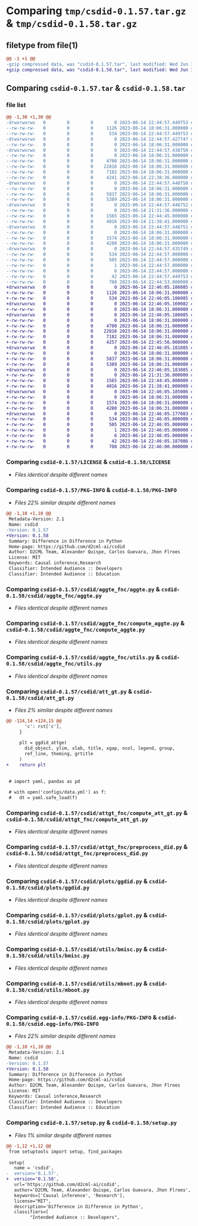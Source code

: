 # Comparing `tmp/csdid-0.1.57.tar.gz` & `tmp/csdid-0.1.58.tar.gz`

## filetype from file(1)

```diff
@@ -1 +1 @@
-gzip compressed data, was "csdid-0.1.57.tar", last modified: Wed Jun 14 22:44:57 2023, max compression
+gzip compressed data, was "csdid-0.1.58.tar", last modified: Wed Jun 14 22:46:05 2023, max compression
```

## Comparing `csdid-0.1.57.tar` & `csdid-0.1.58.tar`

### file list

```diff
@@ -1,30 +1,30 @@
-drwxrwxrwx   0        0        0        0 2023-06-14 22:44:57.449753 csdid-0.1.57/
--rw-rw-rw-   0        0        0     1126 2023-06-14 18:06:31.000000 csdid-0.1.57/LICENSE
--rw-rw-rw-   0        0        0      534 2023-06-14 22:44:57.449753 csdid-0.1.57/PKG-INFO
-drwxrwxrwx   0        0        0        0 2023-06-14 22:44:57.427747 csdid-0.1.57/csdid/
--rw-rw-rw-   0        0        0        0 2023-06-14 18:06:31.000000 csdid-0.1.57/csdid/__init__.py
-drwxrwxrwx   0        0        0        0 2023-06-14 22:44:57.438750 csdid-0.1.57/csdid/aggte_fnc/
--rw-rw-rw-   0        0        0        0 2023-06-14 18:06:31.000000 csdid-0.1.57/csdid/aggte_fnc/__init__.py
--rw-rw-rw-   0        0        0     4700 2023-06-14 18:06:31.000000 csdid-0.1.57/csdid/aggte_fnc/aggte.py
--rw-rw-rw-   0        0        0    22816 2023-06-14 18:06:31.000000 csdid-0.1.57/csdid/aggte_fnc/compute_aggte.py
--rw-rw-rw-   0        0        0     7182 2023-06-14 18:06:31.000000 csdid-0.1.57/csdid/aggte_fnc/utils.py
--rw-rw-rw-   0        0        0     4241 2023-06-14 22:38:36.000000 csdid-0.1.57/csdid/att_gt.py
-drwxrwxrwx   0        0        0        0 2023-06-14 22:44:57.440750 csdid-0.1.57/csdid/attgt_fnc/
--rw-rw-rw-   0        0        0        0 2023-06-14 18:06:31.000000 csdid-0.1.57/csdid/attgt_fnc/__init__.py
--rw-rw-rw-   0        0        0     5837 2023-06-14 18:06:31.000000 csdid-0.1.57/csdid/attgt_fnc/compute_att_gt.py
--rw-rw-rw-   0        0        0     5389 2023-06-14 18:06:31.000000 csdid-0.1.57/csdid/attgt_fnc/preprocess_did.py
-drwxrwxrwx   0        0        0        0 2023-06-14 22:44:57.446752 csdid-0.1.57/csdid/plots/
--rw-rw-rw-   0        0        0        0 2023-06-14 21:31:36.000000 csdid-0.1.57/csdid/plots/__init__.py
--rw-rw-rw-   0        0        0     1565 2023-06-14 22:44:45.000000 csdid-0.1.57/csdid/plots/ggdid.py
--rw-rw-rw-   0        0        0     4016 2023-06-14 21:38:41.000000 csdid-0.1.57/csdid/plots/gplot.py
-drwxrwxrwx   0        0        0        0 2023-06-14 22:44:57.448751 csdid-0.1.57/csdid/utils/
--rw-rw-rw-   0        0        0        0 2023-06-14 18:06:31.000000 csdid-0.1.57/csdid/utils/__init__.py
--rw-rw-rw-   0        0        0     1574 2023-06-14 18:06:31.000000 csdid-0.1.57/csdid/utils/bmisc.py
--rw-rw-rw-   0        0        0     4280 2023-06-14 18:06:31.000000 csdid-0.1.57/csdid/utils/mboot.py
-drwxrwxrwx   0        0        0        0 2023-06-14 22:44:57.435749 csdid-0.1.57/csdid.egg-info/
--rw-rw-rw-   0        0        0      534 2023-06-14 22:44:57.000000 csdid-0.1.57/csdid.egg-info/PKG-INFO
--rw-rw-rw-   0        0        0      505 2023-06-14 22:44:57.000000 csdid-0.1.57/csdid.egg-info/SOURCES.txt
--rw-rw-rw-   0        0        0        1 2023-06-14 22:44:57.000000 csdid-0.1.57/csdid.egg-info/dependency_links.txt
--rw-rw-rw-   0        0        0        6 2023-06-14 22:44:57.000000 csdid-0.1.57/csdid.egg-info/top_level.txt
--rw-rw-rw-   0        0        0       42 2023-06-14 22:44:57.449753 csdid-0.1.57/setup.cfg
--rw-rw-rw-   0        0        0      708 2023-06-14 22:44:53.000000 csdid-0.1.57/setup.py
+drwxrwxrwx   0        0        0        0 2023-06-14 22:46:05.186085 csdid-0.1.58/
+-rw-rw-rw-   0        0        0     1126 2023-06-14 18:06:31.000000 csdid-0.1.58/LICENSE
+-rw-rw-rw-   0        0        0      534 2023-06-14 22:46:05.186085 csdid-0.1.58/PKG-INFO
+drwxrwxrwx   0        0        0        0 2023-06-14 22:46:05.169082 csdid-0.1.58/csdid/
+-rw-rw-rw-   0        0        0        0 2023-06-14 18:06:31.000000 csdid-0.1.58/csdid/__init__.py
+drwxrwxrwx   0        0        0        0 2023-06-14 22:46:05.180085 csdid-0.1.58/csdid/aggte_fnc/
+-rw-rw-rw-   0        0        0        0 2023-06-14 18:06:31.000000 csdid-0.1.58/csdid/aggte_fnc/__init__.py
+-rw-rw-rw-   0        0        0     4700 2023-06-14 18:06:31.000000 csdid-0.1.58/csdid/aggte_fnc/aggte.py
+-rw-rw-rw-   0        0        0    22816 2023-06-14 18:06:31.000000 csdid-0.1.58/csdid/aggte_fnc/compute_aggte.py
+-rw-rw-rw-   0        0        0     7182 2023-06-14 18:06:31.000000 csdid-0.1.58/csdid/aggte_fnc/utils.py
+-rw-rw-rw-   0        0        0     4257 2023-06-14 22:45:56.000000 csdid-0.1.58/csdid/att_gt.py
+drwxrwxrwx   0        0        0        0 2023-06-14 22:46:05.181085 csdid-0.1.58/csdid/attgt_fnc/
+-rw-rw-rw-   0        0        0        0 2023-06-14 18:06:31.000000 csdid-0.1.58/csdid/attgt_fnc/__init__.py
+-rw-rw-rw-   0        0        0     5837 2023-06-14 18:06:31.000000 csdid-0.1.58/csdid/attgt_fnc/compute_att_gt.py
+-rw-rw-rw-   0        0        0     5389 2023-06-14 18:06:31.000000 csdid-0.1.58/csdid/attgt_fnc/preprocess_did.py
+drwxrwxrwx   0        0        0        0 2023-06-14 22:46:05.183085 csdid-0.1.58/csdid/plots/
+-rw-rw-rw-   0        0        0        0 2023-06-14 21:31:36.000000 csdid-0.1.58/csdid/plots/__init__.py
+-rw-rw-rw-   0        0        0     1565 2023-06-14 22:44:45.000000 csdid-0.1.58/csdid/plots/ggdid.py
+-rw-rw-rw-   0        0        0     4016 2023-06-14 21:38:41.000000 csdid-0.1.58/csdid/plots/gplot.py
+drwxrwxrwx   0        0        0        0 2023-06-14 22:46:05.185086 csdid-0.1.58/csdid/utils/
+-rw-rw-rw-   0        0        0        0 2023-06-14 18:06:31.000000 csdid-0.1.58/csdid/utils/__init__.py
+-rw-rw-rw-   0        0        0     1574 2023-06-14 18:06:31.000000 csdid-0.1.58/csdid/utils/bmisc.py
+-rw-rw-rw-   0        0        0     4280 2023-06-14 18:06:31.000000 csdid-0.1.58/csdid/utils/mboot.py
+drwxrwxrwx   0        0        0        0 2023-06-14 22:46:05.177083 csdid-0.1.58/csdid.egg-info/
+-rw-rw-rw-   0        0        0      534 2023-06-14 22:46:05.000000 csdid-0.1.58/csdid.egg-info/PKG-INFO
+-rw-rw-rw-   0        0        0      505 2023-06-14 22:46:05.000000 csdid-0.1.58/csdid.egg-info/SOURCES.txt
+-rw-rw-rw-   0        0        0        1 2023-06-14 22:46:05.000000 csdid-0.1.58/csdid.egg-info/dependency_links.txt
+-rw-rw-rw-   0        0        0        6 2023-06-14 22:46:05.000000 csdid-0.1.58/csdid.egg-info/top_level.txt
+-rw-rw-rw-   0        0        0       42 2023-06-14 22:46:05.187086 csdid-0.1.58/setup.cfg
+-rw-rw-rw-   0        0        0      708 2023-06-14 22:46:00.000000 csdid-0.1.58/setup.py
```

### Comparing `csdid-0.1.57/LICENSE` & `csdid-0.1.58/LICENSE`

 * *Files identical despite different names*

### Comparing `csdid-0.1.57/PKG-INFO` & `csdid-0.1.58/PKG-INFO`

 * *Files 22% similar despite different names*

```diff
@@ -1,10 +1,10 @@
 Metadata-Version: 2.1
 Name: csdid
-Version: 0.1.57
+Version: 0.1.58
 Summary: Difference in Difference in Python
 Home-page: https://github.com/d2cml-ai/csdid
 Author: D2CML Team, Alexander Quispe, Carlos Guevara, Jhon Flroes
 License: MIT
 Keywords: Causal inference,Research
 Classifier: Intended Audience :: Developers
 Classifier: Intended Audience :: Education
```

### Comparing `csdid-0.1.57/csdid/aggte_fnc/aggte.py` & `csdid-0.1.58/csdid/aggte_fnc/aggte.py`

 * *Files identical despite different names*

### Comparing `csdid-0.1.57/csdid/aggte_fnc/compute_aggte.py` & `csdid-0.1.58/csdid/aggte_fnc/compute_aggte.py`

 * *Files identical despite different names*

### Comparing `csdid-0.1.57/csdid/aggte_fnc/utils.py` & `csdid-0.1.58/csdid/aggte_fnc/utils.py`

 * *Files identical despite different names*

### Comparing `csdid-0.1.57/csdid/att_gt.py` & `csdid-0.1.58/csdid/att_gt.py`

 * *Files 2% similar despite different names*

```diff
@@ -124,14 +124,15 @@
       'c': rst['c'],
     }
 
     plt = ggdid_attge(
       did_object, ylim, xlab, title, xgap, ncol, legend, group,
       ref_line, theming, grtitle
     )
+    return plt
   
 
 # import yaml, pandas as pd
 
 # with open('configs/data.yml') as f:
 #   dt = yaml.safe_load(f)
```

### Comparing `csdid-0.1.57/csdid/attgt_fnc/compute_att_gt.py` & `csdid-0.1.58/csdid/attgt_fnc/compute_att_gt.py`

 * *Files identical despite different names*

### Comparing `csdid-0.1.57/csdid/attgt_fnc/preprocess_did.py` & `csdid-0.1.58/csdid/attgt_fnc/preprocess_did.py`

 * *Files identical despite different names*

### Comparing `csdid-0.1.57/csdid/plots/ggdid.py` & `csdid-0.1.58/csdid/plots/ggdid.py`

 * *Files identical despite different names*

### Comparing `csdid-0.1.57/csdid/plots/gplot.py` & `csdid-0.1.58/csdid/plots/gplot.py`

 * *Files identical despite different names*

### Comparing `csdid-0.1.57/csdid/utils/bmisc.py` & `csdid-0.1.58/csdid/utils/bmisc.py`

 * *Files identical despite different names*

### Comparing `csdid-0.1.57/csdid/utils/mboot.py` & `csdid-0.1.58/csdid/utils/mboot.py`

 * *Files identical despite different names*

### Comparing `csdid-0.1.57/csdid.egg-info/PKG-INFO` & `csdid-0.1.58/csdid.egg-info/PKG-INFO`

 * *Files 22% similar despite different names*

```diff
@@ -1,10 +1,10 @@
 Metadata-Version: 2.1
 Name: csdid
-Version: 0.1.57
+Version: 0.1.58
 Summary: Difference in Difference in Python
 Home-page: https://github.com/d2cml-ai/csdid
 Author: D2CML Team, Alexander Quispe, Carlos Guevara, Jhon Flroes
 License: MIT
 Keywords: Causal inference,Research
 Classifier: Intended Audience :: Developers
 Classifier: Intended Audience :: Education
```

### Comparing `csdid-0.1.57/setup.py` & `csdid-0.1.58/setup.py`

 * *Files 1% similar despite different names*

```diff
@@ -1,12 +1,12 @@
 from setuptools import setup, find_packages
 
 setup(
   name = 'csdid',
-  version='0.1.57',
+  version='0.1.58',
   url='https://github.com/d2cml-ai/csdid',
   author='D2CML Team, Alexander Quispe, Carlos Guevara, Jhon Flroes',
   keywords=['Causal inference', 'Research'],
   license="MIT",
   description='Difference in Difference in Python',
   classifiers=[
         "Intended Audience :: Developers",
```

